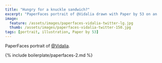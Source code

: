 ```yaml
---
title: "Hungry for a knuckle sandwich?"
excerpt: "PaperFaces portrait of @Vidalia drawn with Paper by 53 on an iPad."
image: 
  feature: /assets/images/paperfaces-vidalia-twitter-lg.jpg
  thumb: /assets/images/paperfaces-vidalia-twitter-150.jpg
tags: [portrait, illustration, Paper by 53]
---
```


PaperFaces portrait of [@Vidalia](http://twitter.com/Vidalia).

{% include boilerplate/paperfaces-2.md %}
